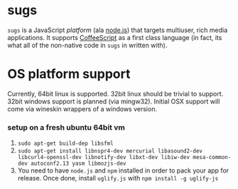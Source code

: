 # sugs
`sugs` is a JavaScript *platform* (ala [node.js](http://nodejs.org)) that targets multiuser, rich media applications. It supports [CoffeeScript](http://coffee-script.org) as a first class language (in fact, its what all of the non-native code in `sugs` in written with).

# OS platform support
Currently, 64bit linux is supported. 32bit linux should be trivial to support. 32bit windows support is planned (via mingw32). Initial OSX support will come via wineskin wrappers of a windows version.

### setup on a fresh ubuntu 64bit vm
1. `sudo apt-get build-dep libsfml`
2. `sudo apt-get install libnspr4-dev mercurial libasound2-dev libcurl4-openssl-dev libnotify-dev libxt-dev libiw-dev mesa-common-dev autoconf2.13 yasm libmozjs-dev`
3. You need to have `node.js` and `npm` installed in order to pack your app for release. Once done, install `uglify.js` with `npm install -g uglify-js`
